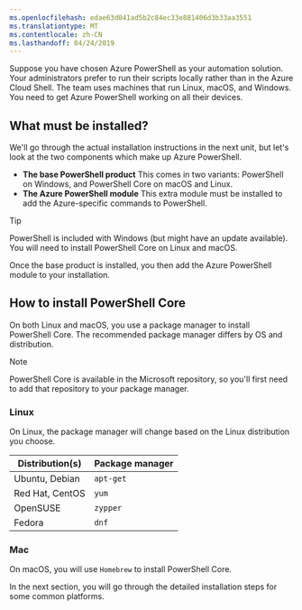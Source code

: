 ```yaml
---
ms.openlocfilehash: edae63d041ad5b2c84ec33e881406d3b33aa3551
ms.translationtype: MT
ms.contentlocale: zh-CN
ms.lasthandoff: 04/24/2019
---
```

Suppose you have chosen Azure PowerShell as your automation solution. Your administrators prefer to run their scripts locally rather than in the Azure Cloud Shell. The team uses machines that run Linux, macOS, and Windows. You need to get Azure PowerShell working on all their devices. 

## <a name="what-must-be-installed"></a>What must be installed?
We'll go through the actual installation instructions in the next unit, but let's look at the two components which make up Azure PowerShell.

- **The base PowerShell product** This comes in two variants: PowerShell on Windows, and PowerShell Core on macOS and Linux.
- **The Azure PowerShell module** This extra module must be installed to add the Azure-specific commands to PowerShell.

> [!TIP]
> PowerShell is included with Windows (but might have an update available). You will need to install PowerShell Core on Linux and macOS.

Once the base product is installed, you then add the Azure PowerShell module to your installation.

## <a name="how-to-install-powershell-core"></a>How to install PowerShell Core
On both Linux and macOS, you use a package manager to install PowerShell Core. The recommended package manager differs by OS and distribution.

> [!NOTE]
> PowerShell Core is available in the Microsoft repository, so you'll first need to add that repository to your package manager.

### <a name="linux"></a>Linux
On Linux, the package manager will change based on the Linux distribution you choose.

| Distribution(s)  | Package manager |
|------------------|-----------------|
| Ubuntu, Debian   | `apt-get`       |
| Red Hat, CentOS  | `yum`           |
| OpenSUSE         | `zypper`        |
| Fedora           | `dnf`           |

### <a name="mac"></a>Mac
On macOS, you will use `Homebrew` to install PowerShell Core.

In the next section, you will go through the detailed installation steps for some common platforms.